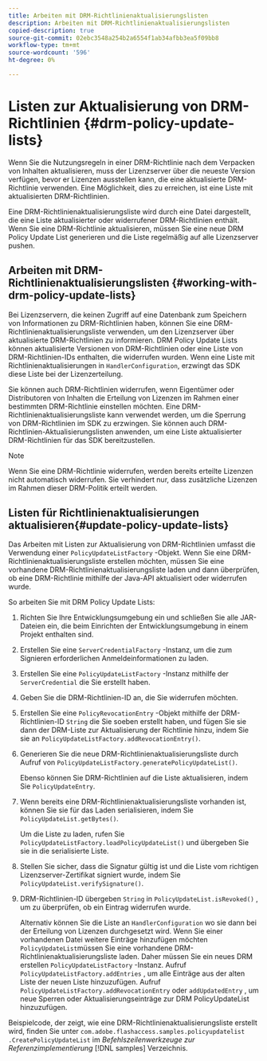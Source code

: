 ```yaml
---
title: Arbeiten mit DRM-Richtlinienaktualisierungslisten
description: Arbeiten mit DRM-Richtlinienaktualisierungslisten
copied-description: true
source-git-commit: 02ebc3548a254b2a6554f1ab34afbb3ea5f09bb8
workflow-type: tm+mt
source-wordcount: '596'
ht-degree: 0%

---
```


# Listen zur Aktualisierung von DRM-Richtlinien {#drm-policy-update-lists}

Wenn Sie die Nutzungsregeln in einer DRM-Richtlinie nach dem Verpacken von Inhalten aktualisieren, muss der Lizenzserver über die neueste Version verfügen, bevor er Lizenzen ausstellen kann, die eine aktualisierte DRM-Richtlinie verwenden. Eine Möglichkeit, dies zu erreichen, ist eine Liste mit aktualisierten DRM-Richtlinien.

Eine DRM-Richtlinienaktualisierungsliste wird durch eine Datei dargestellt, die eine Liste aktualisierter oder widerrufener DRM-Richtlinien enthält. Wenn Sie eine DRM-Richtlinie aktualisieren, müssen Sie eine neue DRM Policy Update List generieren und die Liste regelmäßig auf alle Lizenzserver pushen.

## Arbeiten mit DRM-Richtlinienaktualisierungslisten {#working-with-drm-policy-update-lists}

Bei Lizenzservern, die keinen Zugriff auf eine Datenbank zum Speichern von Informationen zu DRM-Richtlinien haben, können Sie eine DRM-Richtlinienaktualisierungsliste verwenden, um den Lizenzserver über aktualisierte DRM-Richtlinien zu informieren. DRM Policy Update Lists können aktualisierte Versionen von DRM-Richtlinien oder eine Liste von DRM-Richtlinien-IDs enthalten, die widerrufen wurden. Wenn eine Liste mit Richtlinienaktualisierungen in `HandlerConfiguration`, erzwingt das SDK diese Liste bei der Lizenzerteilung.

Sie können auch DRM-Richtlinien widerrufen, wenn Eigentümer oder Distributoren von Inhalten die Erteilung von Lizenzen im Rahmen einer bestimmten DRM-Richtlinie einstellen möchten. Eine DRM-Richtlinienaktualisierungsliste kann verwendet werden, um die Sperrung von DRM-Richtlinien im SDK zu erzwingen. Sie können auch DRM-Richtlinien-Aktualisierungslisten anwenden, um eine Liste aktualisierter DRM-Richtlinien für das SDK bereitzustellen.

>[!NOTE]
>
>Wenn Sie eine DRM-Richtlinie widerrufen, werden bereits erteilte Lizenzen nicht automatisch widerrufen. Sie verhindert nur, dass zusätzliche Lizenzen im Rahmen dieser DRM-Politik erteilt werden.

## Listen für Richtlinienaktualisierungen aktualisieren{#update-policy-update-lists}

Das Arbeiten mit Listen zur Aktualisierung von DRM-Richtlinien umfasst die Verwendung einer `PolicyUpdateListFactory` -Objekt. Wenn Sie eine DRM-Richtlinienaktualisierungsliste erstellen möchten, müssen Sie eine vorhandene DRM-Richtlinienaktualisierungsliste laden und dann überprüfen, ob eine DRM-Richtlinie mithilfe der Java-API aktualisiert oder widerrufen wurde.

So arbeiten Sie mit DRM Policy Update Lists:

1. Richten Sie Ihre Entwicklungsumgebung ein und schließen Sie alle JAR-Dateien ein, die beim Einrichten der Entwicklungsumgebung in einem Projekt enthalten sind.
1. Erstellen Sie eine `ServerCredentialFactory` -Instanz, um die zum Signieren erforderlichen Anmeldeinformationen zu laden.
1. Erstellen Sie eine `PolicyUpdateListFactory` -Instanz mithilfe der `ServerCredential` die Sie erstellt haben.
1. Geben Sie die DRM-Richtlinien-ID an, die Sie widerrufen möchten.
1. Erstellen Sie eine `PolicyRevocationEntry` -Objekt mithilfe der DRM-Richtlinien-ID `String` die Sie soeben erstellt haben, und fügen Sie sie dann der DRM-Liste zur Aktualisierung der Richtlinie hinzu, indem Sie sie an `PolicyUpdateListFactory.addRevocationEntry()`.
1. Generieren Sie die neue DRM-Richtlinienaktualisierungsliste durch Aufruf von `PolicyUpdateListFactory.generatePolicyUpdateList()`.

   Ebenso können Sie DRM-Richtlinien auf die Liste aktualisieren, indem Sie `PolicyUpdateEntry`.
1. Wenn bereits eine DRM-Richtlinienaktualisierungsliste vorhanden ist, können Sie sie für das Laden serialisieren, indem Sie `PolicyUpdateList.getBytes()`.

   Um die Liste zu laden, rufen Sie `PolicyUpdateListFactory.loadPolicyUpdateList()` und übergeben Sie sie in die serialisierte Liste.
1. Stellen Sie sicher, dass die Signatur gültig ist und die Liste vom richtigen Lizenzserver-Zertifikat signiert wurde, indem Sie `PolicyUpdateList.verifySignature()`.
1. DRM-Richtlinien-ID übergeben `String` in `PolicyUpdateList.isRevoked()` , um zu überprüfen, ob ein Eintrag widerrufen wurde.

   Alternativ können Sie die Liste an `HandlerConfiguration` wo sie dann bei der Erteilung von Lizenzen durchgesetzt wird.
Wenn Sie einer vorhandenen Datei weitere Einträge hinzufügen möchten `PolicyUpdateList`müssen Sie eine vorhandene DRM-Richtlinienaktualisierungsliste laden. Daher müssen Sie ein neues DRM erstellen `PolicyUpdateListFactory` -Instanz. Aufruf `PolicyUpdateListFactory.addEntries` , um alle Einträge aus der alten Liste der neuen Liste hinzuzufügen. Aufruf `PolicyUpdateListFactory.addRevocationEntry` oder `addUpdatedEntry` , um neue Sperren oder Aktualisierungseinträge zur DRM PolicyUpdateList hinzuzufügen.

Beispielcode, der zeigt, wie eine DRM-Richtlinienaktualisierungsliste erstellt wird, finden Sie unter `com.adobe.flashaccess.samples.policyupdatelist` `.CreatePolicyUpdateList` im *Befehlszeilenwerkzeuge zur Referenzimplementierung* [!DNL samples] Verzeichnis.
